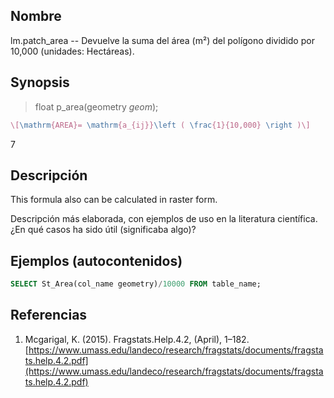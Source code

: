 ## Nombre
lm.patch_area --  Devuelve la suma del área (m²) del polígono dividido por 10,000 (unidades: Hectáreas).

## Synopsis

> float p_area(geometry *geom*);

```tex
\[\mathrm{AREA}= \mathrm{a_{ij}}\left ( \frac{1}{10,000} \right )\]
```
7 
## Descripción

This formula also can be calculated in raster form.

Descripción más elaborada, con ejemplos de uso en la literatura científica. ¿En qué casos ha sido útil (significaba algo)?


## Ejemplos (autocontenidos)


```sql
SELECT St_Area(col_name geometry)/10000 FROM table_name;
```

## Referencias

1. Mcgarigal, K. (2015). Fragstats.Help.4.2, (April), 1–182. [https://www.umass.edu/landeco/research/fragstats/documents/fragstats.help.4.2.pdf](https://www.umass.edu/landeco/research/fragstats/documents/fragstats.help.4.2.pdf)
